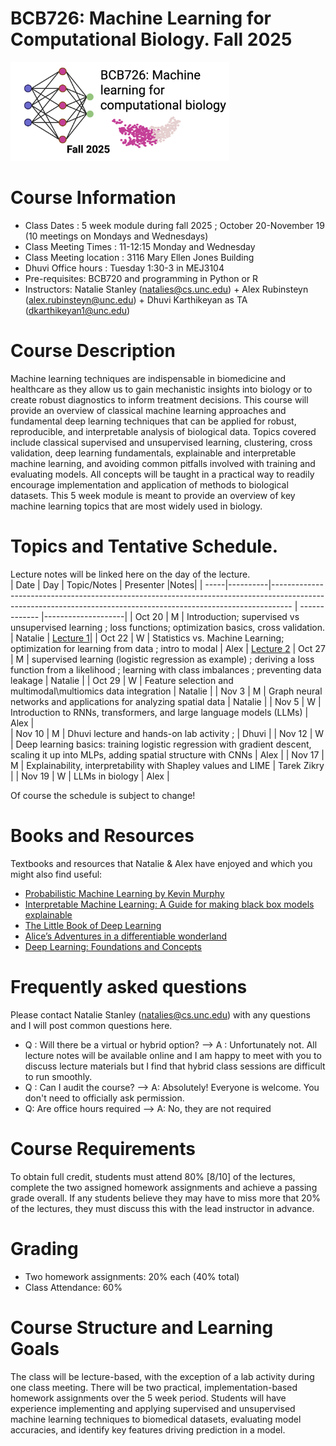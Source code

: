 # BCB726: Machine Learning for Computational Biology. Fall 2025
<p>
  <img src="https://github.com/natalies-teaching/BCB726_Fall2025/blob/main/bcb726.png" width="350" />
</p>

# Course Information 
* Class Dates : 5 week module during fall 2025 ; October 20-November 19 (10 meetings on Mondays and Wednesdays) 
* Class Meeting Times : 11-12:15 Monday and Wednesday 
* Class Meeting location : 3116 Mary Ellen Jones Building
* Dhuvi Office hours : Tuesday 1:30-3 in MEJ3104
* Pre-requisites: BCB720 and programming in Python or R
* Instructors: Natalie Stanley (natalies@cs.unc.edu) + Alex Rubinsteyn (alex.rubinsteyn@unc.edu) + Dhuvi Karthikeyan as TA (dkarthikeyan1@unc.edu)

# Course Description 
Machine learning techniques are indispensable in biomedicine and healthcare as they allow us to gain mechanistic insights into biology or to create robust diagnostics to inform treatment decisions. This course will provide an overview of classical machine learning approaches and fundamental deep learning techniques that can be applied for robust, reproducible, and interpretable analysis of biological data. Topics covered include classical supervised and unsupervised learning, clustering, cross validation, deep learning fundamentals, explainable and interpretable machine learning, and avoiding common pitfalls involved with training and evaluating models. All concepts will be taught in a practical way to readily encourage implementation and application of methods to biological datasets. This 5 week module is meant to provide an overview of key machine learning topics that are most widely used in biology. 

# Topics and Tentative Schedule.
Lecture notes will be linked here on the day of the lecture.  
| Date | Day      | Topic/Notes                                                                                                                                                      | Presenter     |Notes|
| -----|----------|----------------------------------------------------------------------------------------------------------------------------------------------------------------- | ------------- |--------------------|
| Oct 20 | M  | Introduction; supervised vs unsupervised learning ; loss functions; optimization basics, cross validation.                                                           | Natalie       | [Lecture 1](https://github.com/natalies-teaching/BCB726_Fall2025/blob/main/Lecture_Notes/Lecture1.pdf)|
| Oct 22 | W  | Statistics vs. Machine Learning; optimization for learning from data ; intro to modal     | Alex       | [Lecture 2](https://github.com/natalies-teaching/BCB726_Fall2025/blob/main/Lecture_Notes/Lecture2.pdf)
| Oct 27 | M  | supervised learning (logistic regression as example) ; deriving a loss function from a likelihood ; learning with class imbalances ; preventing data leakage        | Natalie       |
| Oct 29 | W  | Feature selection and multimodal\multiomics data integration                                                                                                                         | Natalie       |
| Nov 3 | M  | Graph neural networks and applications for analyzing spatial data                                                                                                                          | Natalie       |
| Nov 5 | W  |  Introduction to RNNs, transformers, and large language models (LLMs)                                                                                          | Alex   |  
| Nov 10 | M | Dhuvi lecture and hands-on lab activity ;  | Dhuvi |
| Nov 12 | W | Deep learning basics: training logistic regression with gradient descent, scaling it up into MLPs, adding spatial structure with CNNs                                 | Alex          | 
| Nov 17 | M |  Explainability, interpretability with Shapley values and LIME                                                                                                 | Tarek Zikry         |
| Nov 19 | W | LLMs in biology                                                                                                                                                      | Alex          |

Of course the schedule is subject to change! 

# Books and Resources
Textbooks and resources that Natalie & Alex have enjoyed and which you might also find useful: 
* [Probabilistic Machine Learning by Kevin Murphy](https://probml.github.io/pml-book/book1.html)
* [Interpretable Machine Learning: A Guide for making black box models explainable](https://christophm.github.io/interpretable-ml-book/)
* [The Little Book of Deep Learning](https://fleuret.org/public/lbdl.pdf) 
* [Alice’s Adventures in a differentiable wonderland](https://arxiv.org/pdf/2404.17625)
* [Deep Learning: Foundations and Concepts](https://link.springer.com/book/10.1007/978-3-031-45468-4) 


# Frequently asked questions
Please contact Natalie Stanley (natalies@cs.unc.edu) with any questions and I will post common questions here. 

* Q : Will there be a virtual or hybrid option? --> A : Unfortunately not. All lecture notes will be available online and I am happy to meet with you to discuss lecture materials but I find that hybrid class sessions are difficult to run smoothly.
* Q : Can I audit the course? --> A: Absolutely! Everyone is welcome. You don't need to officially ask permission.
* Q: Are office hours required --> A: No, they are not required

# Course Requirements 
To obtain full credit, students must attend 80% [8/10] of the lectures, complete the two assigned homework assignments and achieve a passing grade overall. If any students believe they may
have to miss more that 20% of the lectures, they must discuss this with the lead instructor in advance. 

# Grading 
* Two homework assignments: 20% each (40% total)
* Class Attendance: 60%

# Course Structure and Learning Goals
The class will be lecture-based, with the exception of a lab activity during one class meeting. There will be two practical, implementation-based homework assignments over the 5 week period. Students will have experience implementing and applying supervised and unsupervised machine learning techniques to biomedical datasets, evaluating model accuracies, and identify key features driving prediction in a model. 



